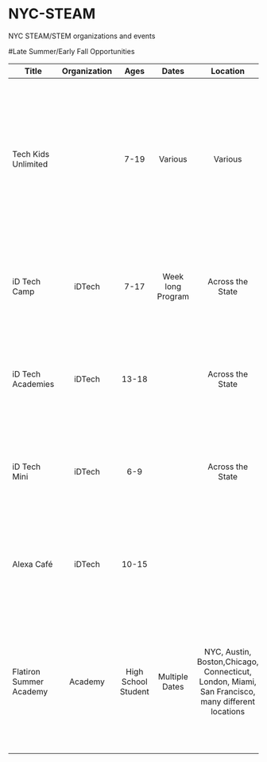 # NYC-STEAM
NYC STEAM/STEM organizations and events

#Late Summer/Early Fall Opportunities

| Title                     | Organization    | Ages | Dates | Location | Links |      Description        | 
|-------------------------  |:---------------:|:----:|:-----:|:--------:|:-----:| -----------------------:|
|Tech Kids Unlimited        |                 | 7-19 |Various| Various  |http://www.techkidsunlimited.org/#about| Various programs that empower and inspire the next generation of digital natives to learn, create, develop and share the tools of technology in a supporting and nurturing environment.|
| iD Tech Camp              |iDTech           | 7-17 |Week long Program|Across the State|https://www.idtech.com/locations/new-york-summer-camps/new-york/|Students learn to create a digital movie, webpage, mobile app, video game, or other fun tech projects. |
| iD Tech Academies         |iDTech           | 13-18|                 |Across the State|https://www.idtech.com/locations/new-york-summer-camps/new-york/|Students learn to create a digital movie, webpage, mobile app, video game, or other fun tech projects. |
| iD Tech Mini              |iDTech           | 6-9  |                 |Across the State|https://www.idtech.com/locations/new-york-summer-camps/new-york/|Students learn to create a digital movie, webpage, mobile app, video game, or other fun tech projects. |
| Alexa Café                |iDTech           | 10-15|                 |                |https://precollege.flatironschool.com|Students learn to create a digital movie, webpage, mobile app, video game, or other fun tech projects. |
| Flatiron Summer Academy   |Academy          |High School Student|Multiple Dates|NYC, Austin, Boston,Chicago, Connecticut, London, Miami, San Francisco, many different locations|https://precollege.flatironschool.com|High school students learn the fundamentals of programming, advanced app development, front-end web-design, and the ins-and-outs of startups.|




